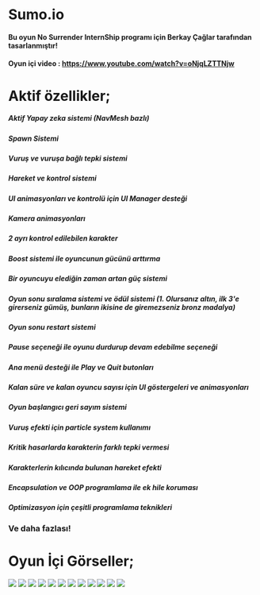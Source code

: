 # Sumo.io
 
#### Bu oyun No Surrender InternShip programı için Berkay Çağlar tarafından tasarlanmıştır!

#### Oyun içi video : https://www.youtube.com/watch?v=oNjqLZTTNjw

# Aktif özellikler;

##### Aktif Yapay zeka sistemi (NavMesh bazlı)
##### Spawn Sistemi
##### Vuruş ve vuruşa bağlı tepki sistemi
##### Hareket ve kontrol sistemi
##### UI animasyonları ve kontrolü için UI Manager desteği
##### Kamera animasyonları
##### 2 ayrı kontrol edilebilen karakter
##### Boost sistemi ile oyuncunun gücünü arttırma
##### Bir oyuncuyu elediğin zaman artan güç sistemi
##### Oyun sonu sıralama sistemi ve ödül sistemi (1. Olursanız altın, ilk 3'e girerseniz gümüş, bunların ikisine de giremezseniz bronz madalya)
##### Oyun sonu restart sistemi
##### Pause seçeneği ile oyunu durdurup devam edebilme seçeneği
##### Ana menü desteği ile Play ve Quit butonları
##### Kalan süre ve kalan oyuncu sayısı için UI göstergeleri ve animasyonları
##### Oyun başlangıcı geri sayım sistemi
##### Vuruş efekti için particle system kullanımı
##### Kritik hasarlarda karakterin farklı tepki vermesi
##### Karakterlerin kılıcında bulunan hareket efekti
##### Encapsulation ve OOP programlama ile ek hile koruması
##### Optimizasyon için çeşitli programlama teknikleri

### Ve daha fazlası!

# Oyun İçi Görseller;

![](https://raw.githubusercontent.com/BerkayCaglar/Sumo.io/main/Sumo.io%20Screenshots/Main_Menu.png)
![](https://raw.githubusercontent.com/BerkayCaglar/Sumo.io/main/Sumo.io%20Screenshots/Another_Battle.png)
![](https://raw.githubusercontent.com/BerkayCaglar/Sumo.io/main/Sumo.io%20Screenshots/Bigger_Battle.png)
![](https://raw.githubusercontent.com/BerkayCaglar/Sumo.io/main/Sumo.io%20Screenshots/Critical_Hit.png)
![](https://raw.githubusercontent.com/BerkayCaglar/Sumo.io/main/Sumo.io%20Screenshots/Game_Pause.png)
![](https://raw.githubusercontent.com/BerkayCaglar/Sumo.io/main/Sumo.io%20Screenshots/Game_Start.png)
![](https://raw.githubusercontent.com/BerkayCaglar/Sumo.io/main/Sumo.io%20Screenshots/Game_Start_Countdown.png)
![](https://raw.githubusercontent.com/BerkayCaglar/Sumo.io/main/Sumo.io%20Screenshots/Going_To_Boosts.png)
![](https://raw.githubusercontent.com/BerkayCaglar/Sumo.io/main/Sumo.io%20Screenshots/Hit_Effect.png)
![](https://raw.githubusercontent.com/BerkayCaglar/Sumo.io/main/Sumo.io%20Screenshots/Time's_Up.png)
![](https://raw.githubusercontent.com/BerkayCaglar/Sumo.io/main/Sumo.io%20Screenshots/You_Are_Eliminated.png)
![](https://raw.githubusercontent.com/BerkayCaglar/Sumo.io/main/Sumo.io%20Screenshots/You_Are_The_Winner.png)

